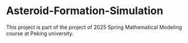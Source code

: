 # Asteroid-Formation-Simulation

This project is part of the project of 2025 Spring Mathematical Modeling course at Peking university.
